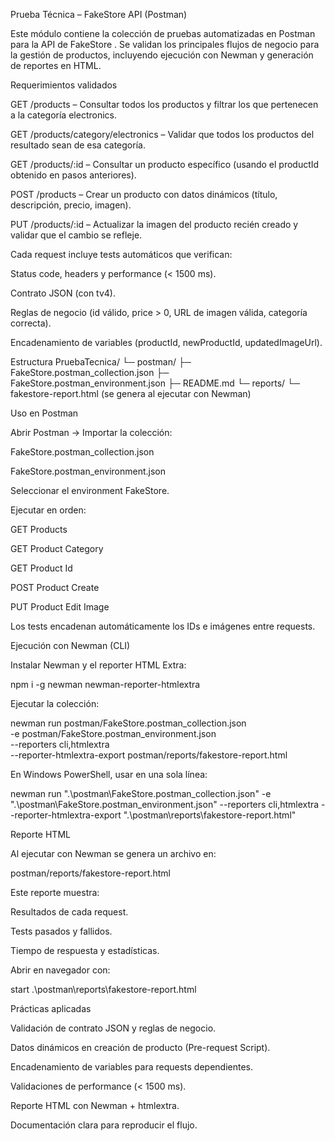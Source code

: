 Prueba Técnica – FakeStore API (Postman)

Este módulo contiene la colección de pruebas automatizadas en Postman para la API de FakeStore
. Se validan los principales flujos de negocio para la gestión de productos, incluyendo ejecución con Newman y generación de reportes en HTML.

Requerimientos validados

GET /products – Consultar todos los productos y filtrar los que pertenecen a la categoría electronics.

GET /products/category/electronics – Validar que todos los productos del resultado sean de esa categoría.

GET /products/:id – Consultar un producto específico (usando el productId obtenido en pasos anteriores).

POST /products – Crear un producto con datos dinámicos (título, descripción, precio, imagen).

PUT /products/:id – Actualizar la imagen del producto recién creado y validar que el cambio se refleje.

Cada request incluye tests automáticos que verifican:

Status code, headers y performance (< 1500 ms).

Contrato JSON (con tv4).

Reglas de negocio (id válido, price > 0, URL de imagen válida, categoría correcta).

Encadenamiento de variables (productId, newProductId, updatedImageUrl).

Estructura
PruebaTecnica/
└─ postman/
   ├─ FakeStore.postman_collection.json
   ├─ FakeStore.postman_environment.json
   ├─ README.md
   └─ reports/
       └─ fakestore-report.html   (se genera al ejecutar con Newman)

Uso en Postman

Abrir Postman → Importar la colección:

FakeStore.postman_collection.json

FakeStore.postman_environment.json

Seleccionar el environment FakeStore.

Ejecutar en orden:

GET Products

GET Product Category

GET Product Id

POST Product Create

PUT Product Edit Image

Los tests encadenan automáticamente los IDs e imágenes entre requests.

Ejecución con Newman (CLI)

Instalar Newman y el reporter HTML Extra:

npm i -g newman newman-reporter-htmlextra


Ejecutar la colección:

newman run postman/FakeStore.postman_collection.json \
  -e postman/FakeStore.postman_environment.json \
  --reporters cli,htmlextra \
  --reporter-htmlextra-export postman/reports/fakestore-report.html


En Windows PowerShell, usar en una sola línea:

newman run ".\postman\FakeStore.postman_collection.json" -e ".\postman\FakeStore.postman_environment.json" --reporters cli,htmlextra --reporter-htmlextra-export ".\postman\reports\fakestore-report.html"

Reporte HTML

Al ejecutar con Newman se genera un archivo en:

postman/reports/fakestore-report.html


Este reporte muestra:

Resultados de cada request.

Tests pasados y fallidos.

Tiempo de respuesta y estadísticas.

Abrir en navegador con:

start .\postman\reports\fakestore-report.html

Prácticas aplicadas

Validación de contrato JSON y reglas de negocio.

Datos dinámicos en creación de producto (Pre-request Script).

Encadenamiento de variables para requests dependientes.

Validaciones de performance (< 1500 ms).

Reporte HTML con Newman + htmlextra.

Documentación clara para reproducir el flujo.